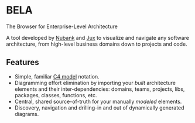 # BELA
The Browser for Enterprise-Level Architecture

A tool developed by [Nubank](https://international.nubank.com.br/about) and [Jux](https://jux.house) to visualize and navigate any software architecture, from high-level business domains down to projects and code.

## Features

- Simple, familiar [C4 model](https://c4model.com/) notation.
- Diagramming effort elimination by importing your *built* architecture elements and their inter-dependencies: domains, teams, projects, libs, packages, classes, functions, etc.
- Central, shared source-of-truth for your manually *modeled* elements.
- Discovery, navigation and drilling-in and out of dynamically generated diagrams.
